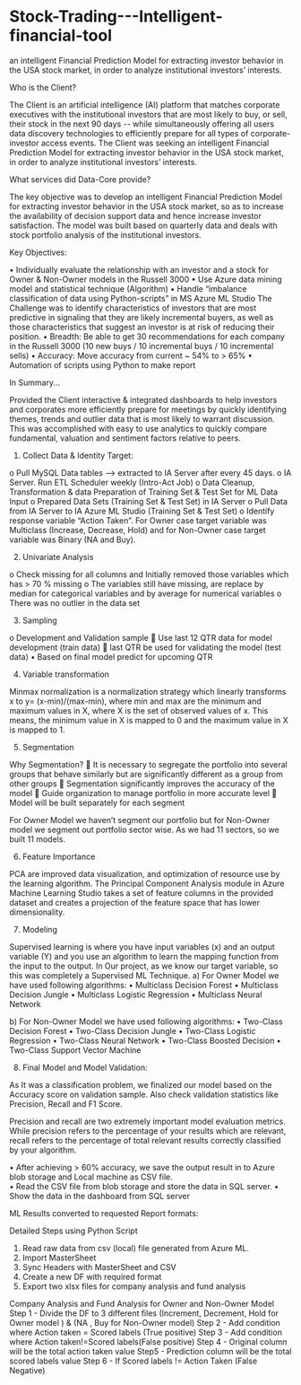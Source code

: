 # Stock-Trading---Intelligent-financial-tool
an intelligent Financial Prediction Model for extracting investor behavior in the USA stock market, in order to analyze institutional investors’ interests.

Who is the Client?

The Client is an artificial intelligence (AI) platform that matches corporate executives with the institutional investors that are most likely to buy, or sell, their stock in the next 90 days -- while simultaneously offering all users data discovery technologies to efficiently prepare for all types of corporate-investor access events.
The Client was seeking an intelligent Financial Prediction Model for extracting investor behavior in the USA stock market, in order to analyze institutional investors’ interests.

What services did Data-Core provide?

The key objective was to develop an intelligent Financial Prediction Model for extracting investor behavior in the USA stock market, so as to increase the availability of decision support data and hence increase investor satisfaction. The model was built based on quarterly data and deals with stock portfolio analysis of the institutional investors.

Key Objectives:

•	Individually evaluate the relationship with an investor and a stock for Owner & Non-Owner models in the Russell 3000
•	Use Azure data mining model and statistical technique (Algorithm)
•	Handle “imbalance classification of data using Python-scripts” in MS Azure ML Studio
The Challenge was to identify characteristics of investors that are most predictive in signaling that they are likely incremental buyers, as well as those characteristics that suggest an investor is at risk of reducing their position.
•	Breadth: Be able to get 30 recommendations for each company in the Russell 3000 (10 new buys / 10 incremental buys / 10 incremental sells)
•	Accuracy: Move accuracy from current ~ 54% to > 65%
•	Automation of scripts using Python to make report

In Summary...

Provided the Client interactive & integrated dashboards to help investors and corporates more efficiently prepare for meetings by quickly identifying themes, trends and outlier data that is most likely to warrant discussion. This was accomplished with easy to use analytics to quickly compare fundamental, valuation and sentiment factors relative to peers. 


1. Collect Data & Identity Target:

o	Pull MySQL Data tables --> extracted to IA Server after every 45 days.
o	IA Server. Run ETL Scheduler weekly (Intro-Act Job)
o	Data Cleanup, Transformation & data Preparation of Training Set & Test Set for ML Data Input
o	Prepared Data Sets (Training Set & Test Set) in IA Server
o	Pull Data from IA Server to IA Azure ML Studio (Training Set & Test Set)
o	Identify response variable “Action Taken”. For Owner case target variable was Multiclass (Increase, Decrease, Hold) and for Non-Owner case target variable was Binary (NA and Buy).

2. Univariate Analysis

o	Check missing for all columns and Initially removed those variables which has > 70 % missing
o	The variables still have missing, are replace by median for categorical variables and by average for numerical variables
o	 There was no outlier in the data set

3. Sampling

o	Development and Validation sample
 Use last 12 QTR data for model development (train data)
 last QTR be used for validating the model (test data)
•	Based on final model predict for upcoming QTR


4. Variable transformation

Minmax normalization is a normalization strategy which linearly transforms x to y= (x-min)/(max-min), where min and max are the minimum and maximum values in X, where X is the set of observed values of x. This means, the minimum value in X is mapped to 0 and the maximum value in X is mapped to 1.


5. Segmentation

Why Segmentation?
 It is necessary to segregate the portfolio into several groups that behave similarly but are significantly different as a group from other groups
 Segmentation significantly improves the accuracy of the model
 Guide organization to manage portfolio in more accurate level
 Model will be built separately for each segment

For Owner Model we haven’t segment our portfolio but for Non-Owner model we segment out portfolio sector wise. As we had 11 sectors, so we built 11 models. 

6. Feature Importance

PCA are improved data visualization, and optimization of resource use by the learning algorithm. The Principal Component Analysis module in Azure Machine Learning Studio takes a set of feature columns in the provided dataset and creates a projection of the feature space that has lower dimensionality.

7. Modeling

Supervised learning is where you have input variables (x) and an output variable (Y) and you use an algorithm to learn the mapping function from the input to the output.
In Our project, as we know our target variable, so this was completely a Supervised ML Technique. 
a)	For Owner Model we have used following algorithms:
•	Multiclass Decision Forest
•	Multiclass Decision Jungle
•	Multiclass Logistic Regression
•	Multiclass Neural Network

b)	For Non-Owner Model we have used following algorithms:
•	Two-Class Decision Forest
•	Two-Class Decision Jungle
•	Two-Class Logistic Regression
•	Two-Class Neural Network
•	Two-Class Boosted Decision
•	Two-Class Support Vector Machine

8. Final Model and Model Validation:

As It was a classification problem, we finalized our model based on the Accuracy score on validation sample. Also check validation statistics like Precision, Recall and F1 Score. 

Precision and recall are two extremely important model evaluation metrics. While precision refers to the percentage of your results which are relevant, recall refers to the percentage of total relevant results correctly classified by your algorithm.
 
 
•	After achieving > 60% accuracy, we save the output result in to Azure blob storage and Local machine as CSV file.  
•	Read the CSV file from blob storage and store the data in SQL server.
•	Show the data in the dashboard from SQL server

ML Results converted to requested Report formats:

Detailed Steps using Python Script

1. Read raw data from csv (local) file generated from Azure ML.
2. Import MasterSheet
3. Sync Headers with MasterSheet and CSV
4. Create a new DF with required format 
5. Export two xlsx files for company analysis and fund analysis

Company Analysis and Fund Analysis for Owner and Non-Owner Model
Step 1  - Divide the DF to 3 different files (Increment, Decrement, Hold for Owner model ) & (NA , Buy for Non-Owner model)
Step 2 - Add condition where Action taken = Scored labels (True positive)
Step 3 - Add condition where Action taken!=Scored labels(False positive)
Step 4 - Original column will be the total action taken value
Step5 - Prediction column will be the total scored labels value
Step 6 - If Scored labels != Action Taken (False Negative)








